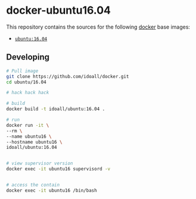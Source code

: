 # docker-ubuntu16.04


This repository contains the sources for the following [docker](https://docker.io) base images:
- [`ubuntu:16.04`](https://hub.docker.com/r/library/ubuntu/)


## Developing

```bash
# Pull image
git clone https://github.com/idoall/docker.git
cd ubuntu/16.04

# hack hack hack

# build
docker build -t idoall/ubuntu:16.04 .

# run
docker run -it \
--rm \
--name ubuntu16 \
--hostname ubuntu16 \
idoall/ubuntu:16.04


# view supervisor version
docker exec -it ubuntu16 supervisord -v


# access the contain
docker exec -it ubuntu16 /bin/bash

```